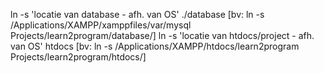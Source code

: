 ln -s 'locatie van database - afh. van OS' ./database
[bv: ln -s /Applications/XAMPP/xamppfiles/var/mysql Projects/learn2program/database/]
ln -s 'locatie van htdocs/project - afh. van OS' htdocs
[bv: ln -s /Applications/XAMPP/htdocs/learn2program Projects/learn2program/htdocs/]
